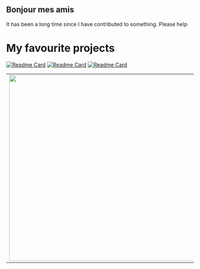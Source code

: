 ## Bonjour mes amis

It has been a long time since I have contributed to something. Please help

<table>
<tr>
<td><img src="https://github-readme-stats.vercel.app/api?username=CharieBlastX7&show_icons=true&theme=dark" width="500"></td>
<td><img src="https://github-readme-stats.vercel.app/api/top-langs/?username=CharieBlastX7&show_icons=true&theme=dark&langs_count=8" /></td>
</tr>

# My favourite projects
[![Readme Card](https://github-readme-stats.vercel.app/api/pin/?username=CharieBlastX7&repo=logic_audio-files)](https://github.com/CharieBlastX7/logic_audio-files)
[![Readme Card](https://github-readme-stats.vercel.app/api/pin/?username=CharieBlastX7&repo=OpenStore)](https://github.com/CharieBlastX7/OpenStore)
[![Readme Card](https://github-readme-stats.vercel.app/api/pin/?username=rgab1508&repo=FACES-21)](https://github.com/rgab1508/FACES-21)

<!--
**CharieBlastX7/CharieBlastX7** is a ✨ _special_ ✨ repository because its `README.md` (this file) appears on your GitHub profile.

Here are some ideas to get you started:

- 🔭 I’m currently working on ...
- 🌱 I’m currently learning ...
- 👯 I’m looking to collaborate on ...
- 🤔 I’m looking for help with ...
- 💬 Ask me about ...
- 📫 How to reach me: ...
- 😄 Pronouns: ...
- ⚡ Fun fact: ...
-->
